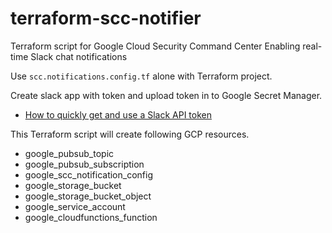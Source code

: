 # terraform-scc-notifier
Terraform script for Google Cloud Security Command Center Enabling real-time Slack chat notifications

Use `scc.notifications.config.tf` alone with Terraform project. 

Create slack app with token and upload token in to Google Secret Manager.
- [How to quickly get and use a Slack API token](https://api.slack.com/tutorials/tracks/getting-a-token)


This Terraform script will create following GCP resources.
- google_pubsub_topic
- google_pubsub_subscription
- google_scc_notification_config
- google_storage_bucket
- google_storage_bucket_object
- google_service_account
- google_cloudfunctions_function

